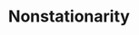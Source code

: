 ---
title: "Nonstationarity"

categories: ['']

tags: ['Nonstationarity']

arabic: ['عدم الاستقرار']

publishers: ['معجم مصطلحات التعلم الآلي والتعلم العميق وعلم البيانات']

types: "word"

slug: ""
---